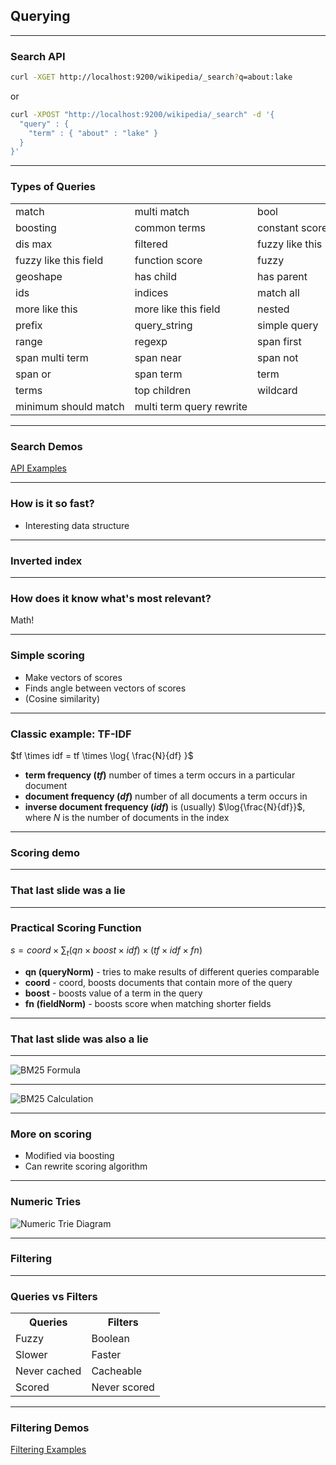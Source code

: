 ## Querying

---

### Search API

```bash
curl -XGET http://localhost:9200/wikipedia/_search?q=about:lake
```

or

```bash
curl -XPOST "http://localhost:9200/wikipedia/_search" -d '{
  "query" : {
    "term" : { "about" : "lake" }
  }
}'
```

---

### Types of Queries

<!-- .slide: style="font-size: 0.7em;" -->

<table>
<tr><td>match</td><td>multi match </td><td> bool</td><tr>

<tr><td> boosting  </td><td> common terms </td><td nowrap> constant score </td><tr>
<tr><td>  dis max  </td><td>filtered  </td><td> fuzzy like this </td><tr>
<tr><td>  fuzzy like this field </td><td> function score </td><td> fuzzy </td><tr>
<tr><td>  geoshape </td><td>has child  </td><td>has parent </td><tr>
<tr><td>    ids </td><td>indices  </td><td>  match all </td><tr>
<tr><td>  more like this </td><td>  more like this field  </td><td> nested </td><tr>
<tr><td>   prefix </td><td> query_string   </td><td>  simple query </td><tr>
<tr><td>    range</td><td> regexp   </td><td> span first </td><tr>
<tr><td>      span multi term  </td><td> span near  </td><td> span not </td><tr>
<tr><td>     span or  </td><td> span term  </td><td> term </td><tr>
<tr><td>   terms </td><td> top children  </td><td> wildcard</td><tr>
<tr><td nowrap>   minimum should match  </td><td nowrap> multi term query rewrite</td><tr>
</table>

---

### Search Demos

[API Examples](sense://searching.sense)

---

### How is it so fast?
* Interesting data structure

---

### Inverted index
<div class="row ix-illustration" data-illustration="ix-illustration" ng-controller="InvertedIndexController">
  <div ng-include src="'js/templates/_invindex.html'"></div>
</div>

---

### How does it know what's most relevant?

Math!

---

### Simple scoring

* Make vectors of scores
* Finds angle between vectors of scores
* (Cosine similarity)

---

### Classic example: TF-IDF
$tf \times idf = tf \times \log{ \frac{N}{df} }$

* **term frequency ($tf$)** number of times a term occurs in a particular document
* **document frequency ($df$)** number of all documents a term occurs in
* **inverse document frequency ($idf$)** is (usually) $\log{\frac{N}{df}}$, where $N$ is the number of documents in the index

---

### Scoring demo
<div class="row tfidf-illustration ix-illustration" data-illustration="tfidf-illustration" ng-controller="InvertedIndexController">
  <div ng-include src="'js/templates/_scoring.html'"></div>
</div>

---

### That last slide was a lie

---

### Practical Scoring Function
$s = coord \times \sum_{t} (qn \times boost \times idf) \times (tf \times idf \times fn)$

* **qn (queryNorm)** - tries to make results of different queries comparable
* **coord** - coord, boosts documents that contain more of the query
* **boost** - boosts value of a term in the query
* **fn (fieldNorm)** - boosts score when matching shorter fields

---

### That last slide was also a lie

---

![BM25 Formula](images/diagrams/bm25-formula.png)

---

![BM25 Calculation](images/diagrams/bm25-calculation.png)

---

### More on scoring

* Modified via boosting
* Can rewrite scoring algorithm

---

### Numeric Tries

![Numeric Trie Diagram](images/diagrams/numeric-trie.png#diagram) <!-- .element style="width: 600px;" -->

---

### Filtering

---

### Queries vs Filters

<table class="qvf">
<tr>
<th>Queries</th>
<th>Filters</th>
</tr>
<tr>
<td>Fuzzy</td>
<td>Boolean</td>
</tr>
<tr>
<td>Slower</td>
<td>Faster</td>
</tr>
<tr>
<td>Never cached</td>
<td>Cacheable</td>
</tr>
<tr>
<td>Scored</td>
<td>Never scored</td>
</tr>
</table>

---

### Filtering Demos

[Filtering Examples](sense://searching.sense#L244)
